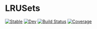 # LRUSets

[![Stable](https://img.shields.io/badge/docs-stable-blue.svg)](https://benelsen.github.io/LRUSets.jl/stable/)
[![Dev](https://img.shields.io/badge/docs-dev-blue.svg)](https://benelsen.github.io/LRUSets.jl/dev/)
[![Build Status](https://github.com/benelsen/LRUSets.jl/workflows/CI/badge.svg)](https://github.com/benelsen/LRUSets.jl/actions)
[![Coverage](https://codecov.io/gh/benelsen/LRUSets.jl/branch/master/graph/badge.svg)](https://codecov.io/gh/benelsen/LRUSets.jl)
